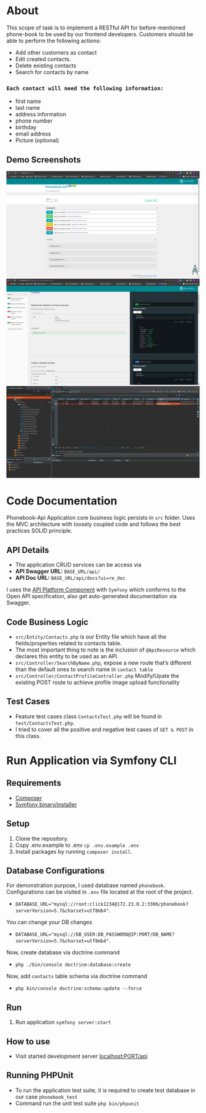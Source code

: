 # About

This scope of task is to implement a RESTful API for before-mentioned phone-book to be used by our frontend developers. Customers should be able to perform the following actions:

- Add other customers as contact
- Edit created contacts.
- Delete existing contacts
- Search for contacts by name

### `Each contact will need the following information:`
- first name
- last name
- address information
- phone number
- birthday
- email address
- Picture (optional)


## Demo Screenshots
![Phonebook API Swagger](/readme-media/Swagger.jpeg "Phonebook API Swagger")
![Phonebook API Doc](/readme-media/API-Doc.jpeg "Phonebook API Doc")
![Phonebook API Doc](/readme-media/DB.jpeg "Phonebook API Doc")

# Code Documentation

Phonebook-Api Application core business logic persists in `src` folder. Uses the MVC architecture with loosely coupled code and follows the best practices SOLID principle.

## API Details 
- The application CRUD services can be access via
- **API Swagger URL:** `BASE_URL/api/`
- **API Doc URL:** `BASE_URL/api/docs?ui=re_doc`

I uses the [API Platform Component](https://api-platform.com/) with `Symfony` which conforms to the Open API specification, also get auto-generated documentation via Swagger. 

## Code Business Logic
- `src/Entity/Contacts.php` is our Entity file which have all the fields/properties related to contacts table.
- The most important thing to note is the inclusion of `@ApiResource` which declares this entity to be used as an API.
- `src/Controller/SearchByName.php`, expose a new route that’s different than the default ones to search name in `contact table`  
- `src/Controller/ContactProfileController.php` Modify/Upate the existing POST route to achieve profile image upload functionality 

## Test Cases
- Feature test cases class `ContactsTest.php` will be found in `test/ContactsTest.php`.
- I tried to cover all the positive and negative test cases of `GET & POST` in this class.

# Run Application via Symfony CLI

## Requirements
- [Composer](https://getcomposer.org/download/)
- [Symfony binary/installer](https://symfony.com/download)

## Setup
1. Clone the repository.
1. Copy .env.example to .env `cp .env.example .env`
1. Install packages by running `composer install`.

## Database Configurations
For demonstration purpose, I used database named `phonebook`. Configurations can be visited in `.env` file located at the root of the project. 
- `DATABASE_URL="mysql://root:click1234@172.23.0.2:3306/phonebook?serverVersion=5.7&charset=utf8mb4"`.

You can change your DB changes
- `DATABASE_URL="mysql://DB_USER:DB_PASSWORD@IP:PORT/DB_NAME?serverVersion=5.7&charset=utf8mb4"`.

Now, create database via doctrine command
- `php ./bin/console doctrine:database:create`

Now, add `contacts` table schema via doctrine command
- `php bin/console doctrine:schema:update --force`


## Run
1. Run application `symfony server:start`

## How to use
* Visit started development server [localhost:PORT/api](http://localhost:PORT/api)

## Running PHPUnit

* To run the application test suite, it is required to create test database in our case `phonebook_test` 
* Command run the unit test suite `php bin/phpunit`